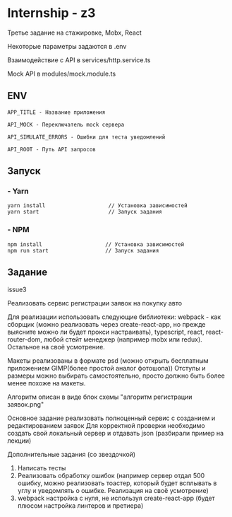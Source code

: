 # Internship - z3

Третье задание на стажировке, Mobx, React

Некоторые параметры задаются в .env

Взаимодействие с API в services/http.service.ts

Mock API в modules/mock.module.ts

## ENV

```
APP_TITLE - Название приложения

API_MOCK - Переключатель mock сервера

API_SIMULATE_ERRORS - Ошибки для теста уведомлений

API_ROOT - Путь API запросов
```

## Запуск

### - Yarn

```
yarn install                    // Установка зависимостей
yarn start                      // Запуск задания
```

### - NPM

```
npm install                    // Установка зависимостей
npm run start                  // Запуск задания
```

## Задание

issue3

Реализовать сервис регистрации заявок на покупку авто

Для реализации использовать следующие библиотеки:
webpack - как сборщик (можно реализовать через create-react-app, но прежде выясните можно ли будет прокси настраивать),
typescript, react, react-router-dom, любой стейт менеджер (например mobx или redux).
Остальное на своё усмотрение.

Макеты реализованы в формате psd (можно открыть бесплатным приложением GIMP(более простой аналог фотошопа))
Отступы и размеры можно выбирать самостоятельно, просто должно быть более менее похоже на макеты.

Алгоритм описан в виде блок схемы "алгоритм регистрации заявок.png"

Основное задание реализовать полноценный сервис с созданием и редактированием заявок
Для корректной проверки необходимо создать свой локальный сервер и отдавать json (разбирали пример на лекции)

Дополнительные задания (со звездочкой)

1. Написать тесты
2. Реализовать обработку ошибок (например сервер отдал 500 ошибку, можно реализовать тоастер, который будет всплывать в углу и уведомлять о ошибке. Реализация на своё усмотрение)
3. webpack настройка с нуля, не используя create-react-app (будет плюсом настройка линтеров и претиера)
